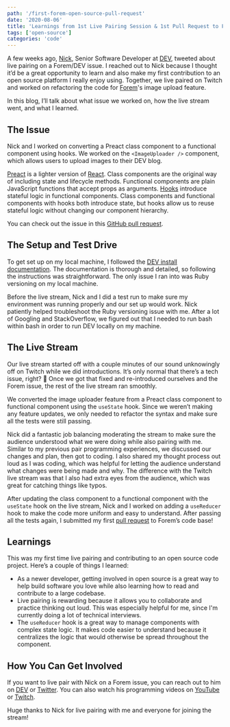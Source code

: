 ```yaml
---
path: '/first-forem-open-source-pull-request'
date: '2020-08-06'
title: 'Learnings from 1st Live Pairing Session & 1st Pull Request to Forem'
tags: ['open-source']
categories: 'code'
---
```


A few weeks ago, [Nick](https://twitter.com/nickytonline), Senior Software Developer at [DEV](http://dev.to/), tweeted about live pairing on a Forem/DEV issue. I reached out to Nick because I thought it’d be a great opportunity to learn and also make my first contribution to an open source platform I really enjoy using. Together, we live paired on Twitch and worked on refactoring the code for [Forem](https://github.com/forem/forem)'s image upload feature.

In this blog, I’ll talk about what issue we worked on, how the live stream went, and what I learned.

## The Issue

Nick and I worked on converting a Preact class component to a functional component using hooks. We worked on the `<ImageUploader />` component, which allows users to upload images to their DEV blog.

[Preact](https://preactjs.com/) is a lighter version of [React](https://reactjs.org/). Class components are the original way of including state and lifecycle methods. Functional components are plain JavaScript functions that accept props as arguments. [Hooks](https://preactjs.com/guide/v10/hooks/) introduce stateful logic in functional components. Class components and functional components with hooks both introduce state, but hooks allow us to reuse stateful logic without changing our component hierarchy.

You can check out the issue in this [GitHub pull request](https://github.com/forem/forem/pull/9369).

## The Setup and Test Drive

To get set up on my local machine, I followed the [DEV install documentation](https://docs.dev.to/installation/). The documentation is thorough and detailed, so following the instructions was straightforward. The only issue I ran into was Ruby versioning on my local machine.

Before the live stream, Nick and I did a test run to make sure my environment was running properly and our set up would work. Nick patiently helped troubleshoot the Ruby versioning issue with me. After a lot of Googling and StackOverflow, we figured out that I needed to run bash within bash in order to run DEV locally on my machine.

## The Live Stream

Our live stream started off with a couple minutes of our sound unknowingly off on Twitch while we did introductions. It’s only normal that there’s a tech issue, right? 🤪 Once we got that fixed and re-introduced ourselves and the Forem issue, the rest of the live stream ran smoothly.

We converted the image uploader feature from a Preact class component to functional component using the `useState` hook. Since we weren’t making any feature updates, we only needed to refactor the syntax and make sure all the tests were still passing.

Nick did a fantastic job balancing moderating the stream to make sure the audience understood what we were doing while also pairing with me. Similar to my previous pair programming experiences, we discussed our changes and plan, then got to coding. I also shared my thought process out loud as I was coding, which was helpful for letting the audience understand what changes were being made and why. The difference with the Twitch live stream was that I also had extra eyes from the audience, which was great for catching things like typos.

After updating the class component to a functional component with the `useState` hook on the live stream, Nick and I worked on adding a `useReducer` hook to make the code more uniform and easy to understand. After passing all the tests again, I submitted my first [pull request](https://github.com/forem/forem/pull/9369) to Forem’s code base!

## Learnings

This was my first time live pairing and contributing to an open source code project. Here’s a couple of things I learned:

- As a newer developer, getting involved in open source is a great way to help build software you love while also learning how to read and contribute to a large codebase.
- Live pairing is rewarding because it allows you to collaborate and practice thinking out loud. This was especially helpful for me, since I'm currently doing a lot of technical interviews.
- The `useReducer` hook is a great way to manage components with complex state logic. It makes code easier to understand because it centralizes the logic that would otherwise be spread throughout the component.

## How You Can Get Involved

If you want to live pair with Nick on a Forem issue, you can reach out to him on [DEV](https://dev.to/nickytonline) or [Twitter](https://twitter.com/nickytonline). You can also watch his programming videos on [YouTube](https://www.youtube.com/channel/UCBLlEq0co24VFJIMEHNcPOQ?app=desktop) or [Twitch](http://doingdevfordev.com/).

Huge thanks to Nick for live pairing with me and everyone for joining the stream!

